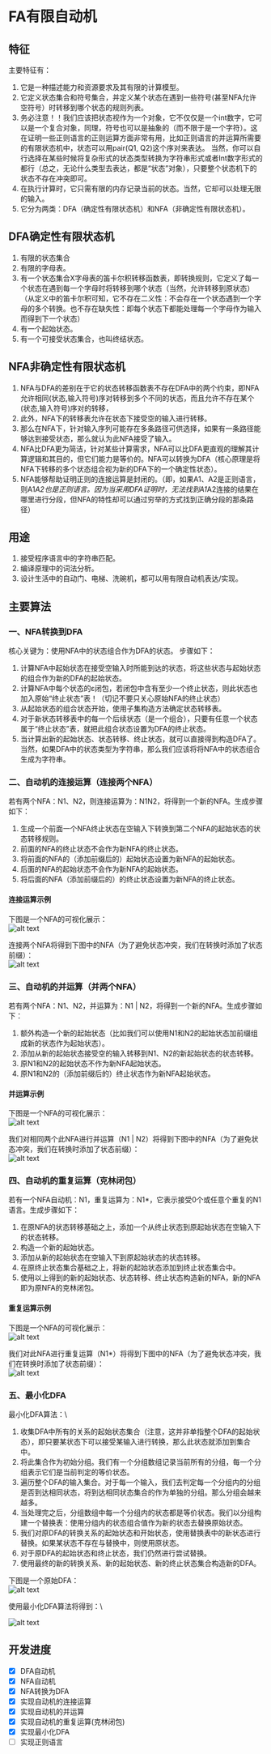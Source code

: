
# FA有限自动机

## 特征
主要特征有：
1. 它是一种描述能力和资源要求及其有限的计算模型。 
1. 它定义状态集合和符号集合，并定义某个状态在遇到一些符号(甚至NFA允许空符号）时转移到哪个状态的规则列表。
1. 务必注意！！我们应该把状态视作为一个对象，它不仅仅是一个int数字，它可以是一个复合对象，同理，符号也可以是抽象的（而不限于是一个字符）。这在证明一些正则语言的正则运算方面非常有用，比如正则语言的并运算所需要的有限状态机中，状态可以用pair(Q1, Q2)这个序对来表达。
当然，你可以自行选择在某些时候将复杂形式的状态类型转换为字符串形式或者Int数字形式的都行（总之，无论什么类型去表达，都是“状态”对象），只要整个状态机下的状态不存在冲突即可。
1. 在执行计算时，它只需有限的内存记录当前的状态。当然，它却可以处理无限的输入。
1. 它分为两类：DFA（确定性有限状态机）和NFA（非确定性有限状态机）。

## DFA确定性有限状态机
1. 有限的状态集合
1. 有限的字母表。
1. 有一个状态集合X字母表的笛卡尔积转移函数表，即转换规则，它定义了每一个状态在遇到每一个字母时将转移到哪个状态（当然，允许转移到原状态）（从定义中的笛卡尔积可知，它不存在二义性：不会存在一个状态遇到一个字母的多个转换。也不存在缺失性：即每个状态下都能处理每一个字母作为输入而得到下一个状态）
1. 有一个起始状态。
1. 有一个可接受状态集合，也叫终结状态。


## NFA非确定性有限状态机
1. NFA与DFA的差别在于它的状态转移函数表不存在DFA中的两个约束，即NFA允许相同(状态,输入符号)序对转移到多个不同的状态，而且允许不存在某个(状态,输入符号)序对的转移，
1. 此外，NFA下的转移表允许在状态下接受空的输入进行转移。
1. 那么在NFA下，针对输入序列可能存在多条路径可供选择，如果有一条路径能够达到接受状态，那么就认为此NFA接受了输入。
1. NFA比DFA更为简洁，针对某些计算需求，NFA可以比DFA更直观的理解其计算逻辑和其目的，但它们能力是等价的。NFA可以转换为DFA（核心原理是将NFA下转移的多个状态组合视为新的DFA下的一个确定性状态）。
1. NFA能够帮助证明正则的连接运算是封闭的。（即，如果A1、A2是正则语言，则A1*A2也是正则语言。因为当采用DFA证明时，无法找到A1*A2连接的结果在哪里进行分段，但NFA的特性却可以通过穷举的方式找到正确分段的那条路径）

## 用途
1. 接受程序语言中的字符串匹配。
1. 编译原理中的词法分析。
1. 设计生活中的自动门、电梯、洗碗机，都可以用有限自动机表达/实现。

## 主要算法
### 一、NFA转换到DFA
核心关键为：使用NFA中的状态组合作为DFA的状态。 步骤如下：

1. 计算NFA中起始状态在接受空输入时所能到达的状态，将这些状态与起始状态的组合作为新的DFA的起始状态。
1. 计算NFA中每个状态的ε闭包，若闭包中含有至少一个终止状态，则此状态也加入原始“终止状态”表！（切记不要只关心原始NFA的终止状态）
1. 从起始状态的组合状态开始，使用子集构造方法确定状态转移表。
1. 对于新状态转移表中的每一个后续状态（是一个组合），只要有任意一个状态属于“终止状态”表，就把此组合状态设置为DFA的终止状态。
1. 当计算出新的起始状态、状态转移、终止状态，就可以直接得到构造DFA了。当然，如果DFA中的状态类型为字符串，那么我们应该将将NFA中的状态组合生成为字符串。

### 二、自动机的连接运算（连接两个NFA）
若有两个NFA：N1、N2，则连接运算为：N1N2，将得到一个新的NFA。生成步骤如下：

1. 生成一个前面一个NFA终止状态在空输入下转换到第二个NFA的起始状态的状态转移规则。
1. 前面的NFA的终止状态不会作为新NFA的终止状态。
1. 将前面的NFA的（添加前缀后的）起始状态设置为新NFA的起始状态。
1. 后面的NFA的起始状态不会作为新NFA的起始状态。
1. 将后面的NFA（添加前缀后的）的终止状态设置为新NFA的终止状态。

#### 连接运算示例

下图是一个NFA的可视化展示：\
![alt text](images/one-nfa.svg "one-nfa")

连接两个NFA将得到下图中的NFA（为了避免状态冲突，我们在转换时添加了状态前缀）：\
![alt text](images/concatenate-nfa-result.svg "concatenate-nfa-result")

### 三、自动机的并运算（并两个NFA）
若有两个NFA：N1、N2，并运算为：N1 | N2，将得到一个新的NFA。生成步骤如下：

1. 额外构造一个新的起始状态（比如我们可以使用N1和N2的起始状态加前缀组成新的状态作为起始状态）。
1. 添加从新的起始状态接受空的输入转移到N1、N2的新起始状态的状态转移。
1. 原N1和N2的起始状态不作为新NFA起始状态。
1. 原N1和N2的（添加前缀后的）终止状态作为新NFA起始状态。

#### 并运算示例

下图是一个NFA的可视化展示：\
![alt text](images/one-nfa.svg "one-nfa")

我们对相同两个此NFA进行并运算（N1 | N2）将得到下图中的NFA（为了避免状态冲突，我们在转换时添加了状态前缀）：\
![alt text](images/alternation-nfa-result.svg "alternation-nfa-result")

### 四、自动机的重复运算（克林闭包）
若有一个NFA自动机：N1，重复运算为：N1*，它表示接受0个或任意个重复的N1语言。生成步骤如下：

1. 在原NFA的状态转移基础之上，添加一个从终止状态到原起始状态在空输入下的状态转移。
1. 构造一个新的起始状态。
1. 添加从新的起始状态在空输入下到原起始状态的状态转移。
1. 在原终止状态集合基础之上，将新的起始状态添加到终止状态集合中。
1. 使用以上得到的新的起始状态、状态转移、终止状态构造新的NFA，新的NFA即为原NFA的克林闭包。

#### 重复运算示例

下图是一个NFA的可视化展示：\
![alt text](images/one-nfa.svg "one-nfa")

我们对此NFA进行重复运算（N1*）将得到下图中的NFA（为了避免状态冲突，我们在转换时添加了状态前缀）：\
![alt text](images/repeat-nfa-result.svg "repeat-nfa-result")

### 五、最小化DFA

最小化DFA算法：\
1. 收集DFA中所有的关系的起始状态集合（注意，这并非单指整个DFA的起始状态），即只要某状态下可以接受某输入进行转换，那么此状态就添加到集合中。
1. 将此集合作为初始分组。我们有一个分组数组记录当前所有的分组，每一个分组表示它们是当前判定的等价状态。
1. 遍历整个DFA的输入集合。对于每一个输入，我们去判定每一个分组内的分组是否到达相同状态，将到达相同状态集合的作为单独的分组。那么分组会越来越多。
1. 当处理完之后，分组数组中每一个分组内的状态都是等价状态。我们以分组构建一个替换表：使用分组内的状态组合值作为新的状态去替换原始状态。
1. 我们对原DFA的转换关系的起始状态和开始状态，使用替换表中的新状态进行替换。如果某状态不存在与替换中，则使用原状态。
1. 对于原DFA的起始状态和终止状态，我们仍然进行尝试替换。
1. 使用最终的新的转换关系、新的起始状态、新的终止状态集合构造新的DFA。

下图是一个原始DFA：\
![alt text](images/origin_min_dfa.png "origin dfa")

使用最小化DFA算法将得到：\

![alt text](images/min_dfa.png "min dfa")

## 开发进度
- [x] DFA自动机
- [x] NFA自动机
- [x] NFA转换为DFA
- [x] 实现自动机的连接运算
- [x] 实现自动机的并运算
- [x] 实现自动机的重复运算(克林闭包)
- [x] 实现最小化DFA
- [ ] 实现正则语言